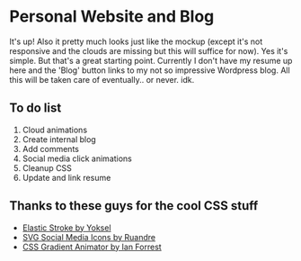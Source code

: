 Personal Website and Blog
===================

It's up! Also it pretty much looks just like the mockup (except it's not responsive and the clouds are missing but this will suffice for now). Yes it's simple. But that's a great starting point. Currently I don't have my resume up here and the 'Blog' button links to my not so impressive Wordpress blog. All this will be taken care of eventually.. or never. idk.

## To do list
1. Cloud animations
2. Create internal blog
3. Add comments
4. Social media click animations
5. Cleanup CSS
6. Update and link resume

## Thanks to these guys for the cool CSS stuff
* [Elastic Stroke by Yoksel](http://codepen.io/yoksel/pen/XJbzrO)
* [SVG Social Media Icons by Ruandre](https://codepen.io/ruandre/pen/howFi)
* [CSS Gradient Animator by Ian Forrest](https://www.gradient-animator.com/)
